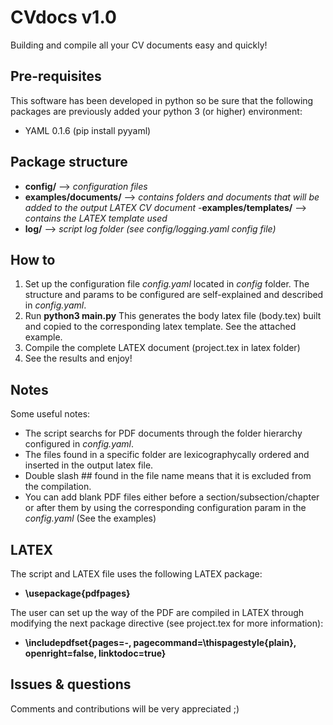 # **CVdocs v1.0**
Building and compile all your CV documents easy and quickly!

Pre-requisites
--------------
This software has been developed in python so be sure that the following packages are previously added your python 3 (or higher) environment:
- YAML 0.1.6 (pip install pyyaml)

Package structure
-----------------
- **config/** --> _configuration files_
- **examples/documents/** --> _contains folders and documents that will be added to the output LATEX CV document_
-**examples/templates/** --> _contains the LATEX template used_
- **log/** --> _script log folder (see config/logging.yaml config file)_ 

How to
------
1. Set up the configuration file _config.yaml_ located in _config_ folder. The structure and params to be configured are self-explained and described in _config.yaml_.
2. Run **python3 main.py** This generates the body latex file (body.tex) built and copied to the corresponding latex template. See the attached example.
3. Compile the complete LATEX document (project.tex in latex folder)
4. See the results and enjoy!

Notes
-----
Some useful notes:
- The script searchs for PDF documents through the folder hierarchy configured in _config.yaml_.
- The files found in a specific folder are lexicographycally ordered and inserted in the output latex file.
- Double slash ## found in the file name means that it is excluded from the compilation.
- You can add blank PDF files either before a section/subsection/chapter or after them by using the corresponding configuration param in the _config.yaml_ (See the examples)

LATEX
-----
The script and LATEX file uses the following LATEX package:
- **\usepackage{pdfpages}**

The user can set up the way of the PDF are compiled in LATEX through modifying the next package directive (see project.tex for more information):
- **\includepdfset{**pages=-, pagecommand=\thispagestyle{plain}, openright=false, linktodoc=true**}**

Issues & questions
------------------
Comments and contributions will be very appreciated ;)







